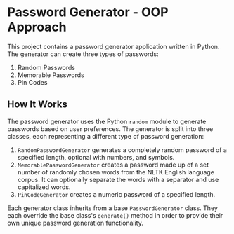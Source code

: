 # Password Generator - OOP Approach

This project contains a password generator application written in Python. The generator can create three types of passwords:

1. Random Passwords
2. Memorable Passwords
3. Pin Codes

## How It Works

The password generator uses the Python `random` module to generate passwords based on user preferences. The generator is split into three classes, each representing a different type of password generation:

1. `RandomPasswordGenerator` generates a completely random password of a specified length, optional with numbers, and symbols.
2. `MemorablePasswordGenerator` creates a password made up of a set number of randomly chosen words from the NLTK English language corpus. It can optionally separate the words with a separator and use capitalized words.
3. `PinCodeGenerator` creates a numeric password of a specified length.

Each generator class inherits from a base `PasswordGenerator` class. They each override the base class's `generate()` method in order to provide their own unique password generation functionality.

